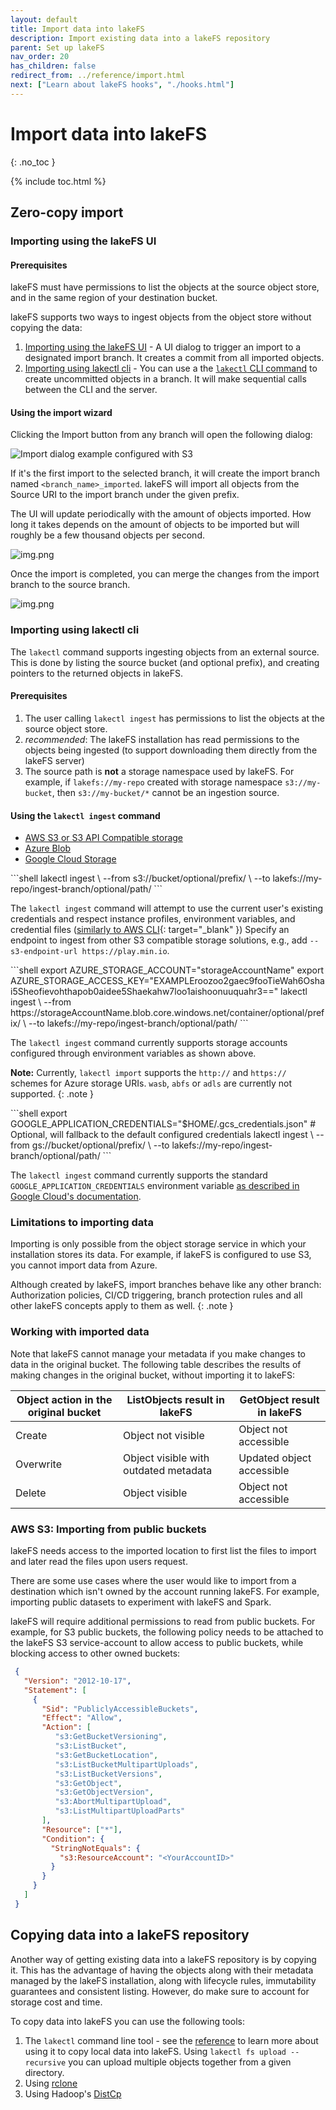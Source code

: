 ```yaml
---
layout: default
title: Import data into lakeFS 
description: Import existing data into a lakeFS repository
parent: Set up lakeFS
nav_order: 20
has_children: false
redirect_from: ../reference/import.html
next: ["Learn about lakeFS hooks", "./hooks.html"]
---
```

# Import data into lakeFS
{: .no_toc }

{% include toc.html %}


## Zero-copy import

### Importing using the lakeFS UI

#### Prerequisites

lakeFS must have permissions to list the objects at the source object store,
and in the same region of your destination bucket.

lakeFS supports two ways to ingest objects from the object store without copying the data:

1. [Importing using the lakeFS UI](#importing-using-the-lakefs-ui) - A UI dialog to trigger an import to a designated import branch. It creates a commit from all imported objects.
1. [Importing using lakectl cli](#importing-using-lakectl-cli) - You can use a the [`lakectl` CLI command](../reference/commands.md#lakectl) to create uncommitted objects in a branch. It will make sequential calls between the CLI and the server.

#### Using the import wizard

Clicking the Import button from any branch will open the following dialog:

![Import dialog example configured with S3](../assets/img/UI-Import-Dialog.png)

If it's the first import to the selected branch, it will create the import branch named `<branch_name>_imported`.
lakeFS will import all objects from the Source URI to the import branch under the given prefix.

The UI will update periodically with the amount of objects imported. How long it takes depends on the amount of objects to be imported but will roughly be a few thousand objects per second.

![img.png](../assets/img/ui-import-waiting.png)

Once the import is completed, you can merge the changes from the import branch to the source branch.

![img.png](../assets/img/ui-import-completed.png)


### Importing using lakectl cli

The `lakectl` command supports ingesting objects from an external source.
This is done by listing the source bucket (and optional prefix), and creating pointers to the returned objects in lakeFS.

#### Prerequisites

1. The user calling `lakectl ingest` has permissions to list the objects at the source object store.
2. _recommended_: The lakeFS installation has read permissions to the objects being ingested (to support downloading them directly from the lakeFS server)
3. The source path is **not** a storage namespace used by lakeFS. For example, if `lakefs://my-repo` created with storage namespace `s3://my-bucket`, then `s3://my-bucket/*` cannot be an ingestion source.


#### Using the `lakectl ingest` command

<div class="tabs">
<ul>
  <li><a href="#ingest-tabs-1">AWS S3 or S3 API Compatible storage</a></li>
  <li><a href="#ingest-tabs-2">Azure Blob</a></li>
  <li><a href="#ingest-tabs-3">Google Cloud Storage</a></li>
</ul>
<div markdown="1" id="ingest-tabs-1">
```shell
lakectl ingest \
  --from s3://bucket/optional/prefix/ \
  --to lakefs://my-repo/ingest-branch/optional/path/
```

The `lakectl ingest` command will attempt to use the current user's existing credentials and respect instance profiles,
environment variables, and credential files ([similarly to AWS CLI](https://docs.aws.amazon.com/cli/latest/userguide/cli-configure-quickstart.html){: target="_blank" })
Specify an endpoint to ingest from other S3 compatible storage solutions, e.g., add `--s3-endpoint-url https://play.min.io`.
</div>
<div markdown="1" id="ingest-tabs-2">
```shell
export AZURE_STORAGE_ACCOUNT="storageAccountName"
export AZURE_STORAGE_ACCESS_KEY="EXAMPLEroozoo2gaec9fooTieWah6Oshai5Sheofievohthapob0aidee5Shaekahw7loo1aishoonuuquahr3=="
lakectl ingest \
   --from https://storageAccountName.blob.core.windows.net/container/optional/prefix/ \
   --to lakefs://my-repo/ingest-branch/optional/path/
```

The `lakectl ingest` command currently supports storage accounts configured through environment variables as shown above.

**Note:** Currently, `lakectl import` supports the `http://` and `https://` schemes for Azure storage URIs. `wasb`, `abfs` or `adls` are currently not supported.
{: .note }
</div>
<div markdown="1" id="ingest-tabs-3">
```shell
export GOOGLE_APPLICATION_CREDENTIALS="$HOME/.gcs_credentials.json"  # Optional, will fallback to the default configured credentials
lakectl ingest \
   --from gs://bucket/optional/prefix/ \
   --to lakefs://my-repo/ingest-branch/optional/path/
```

The `lakectl ingest` command currently supports the standard `GOOGLE_APPLICATION_CREDENTIALS` environment variable [as described in Google Cloud's documentation](https://cloud.google.com/docs/authentication/getting-started).
</div>
</div>


### Limitations to importing data


Importing is only possible from the object storage service in which your installation stores its data. For example, if lakeFS is configured to use S3, you cannot import data from Azure.

Although created by lakeFS, import branches behave like any other branch:
Authorization policies, CI/CD triggering, branch protection rules and all other lakeFS concepts apply to them as well.
{: .note }


### Working with imported data

Note that lakeFS cannot manage your metadata if you make changes to data in the original bucket.
The following table describes the results of making changes in the original bucket, without importing it to lakeFS:

| Object action in the original bucket | ListObjects result in lakeFS                 | GetObject result in lakeFS |
|--------------------------------------|----------------------------------------------|----------------------------|
| Create                               | Object not visible                           | Object not accessible      |
| Overwrite                            | Object visible with outdated metadata        | Updated object accessible  |
| Delete                               | Object visible                               | Object not accessible      |


### AWS S3: Importing from public buckets

lakeFS needs access to the imported location to first list the files to import and later read the files upon users request. 

There are some use cases where the user would like to import from a destination which isn't owned by the account running lakeFS.
For example, importing public datasets to experiment with lakeFS and Spark.

lakeFS will require additional permissions to read from public buckets. For example, for S3 public buckets,
the following policy needs to be attached to the lakeFS S3 service-account to allow access to public buckets, while blocking access to other owned buckets:

  ```json
   {
     "Version": "2012-10-17",
     "Statement": [
       {
         "Sid": "PubliclyAccessibleBuckets",
         "Effect": "Allow",
         "Action": [
            "s3:GetBucketVersioning",
            "s3:ListBucket",
            "s3:GetBucketLocation",
            "s3:ListBucketMultipartUploads",
            "s3:ListBucketVersions",
            "s3:GetObject",
            "s3:GetObjectVersion",
            "s3:AbortMultipartUpload",
            "s3:ListMultipartUploadParts"
         ],
         "Resource": ["*"],
         "Condition": {
           "StringNotEquals": {
             "s3:ResourceAccount": "<YourAccountID>"
           }
         }
       }
     ]
   }
   ```

## Copying data into a lakeFS repository

Another way of getting existing data into a lakeFS repository is by copying it. This has the advantage of having the objects along with their metadata managed by the lakeFS installation, along with lifecycle rules, immutability guarantees and consistent listing. However, do make sure to account for storage cost and time.

To copy data into lakeFS you can use the following tools:

1. The `lakectl` command line tool - see the [reference](../reference/commands.md#lakectl-fs-upload) to learn more about using it to copy local data into lakeFS. Using `lakectl fs upload --recursive` you can upload multiple objects together from a given directory.
1. Using [rclone](../integrations/rclone.md)
1. Using Hadoop's [DistCp](../integrations/distcp.md)
